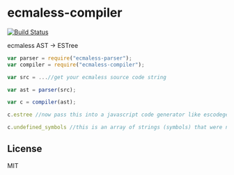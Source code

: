 # ecmaless-compiler

[![Build Status](https://travis-ci.org/farskipper/ecmaless.svg?branch=master)](https://travis-ci.org/farskipper/ecmaless)

ecmaless AST -> ESTree

```js
var parser = require("ecmaless-parser");
var compiler = require("ecmaless-compiler");

var src = ...//get your ecmaless source code string

var ast = parser(src);

var c = compiler(ast);

c.estree //now pass this into a javascript code generator like escodegen

c.undefined_symbols //this is an array of strings (symbols) that were not defined in the code.
```

## License
MIT
